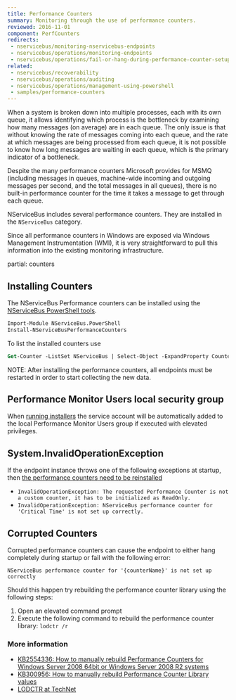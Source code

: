```yaml
---
title: Performance Counters
summary: Monitoring through the use of performance counters.
reviewed: 2016-11-01
component: PerfCounters
redirects:
 - nservicebus/monitoring-nservicebus-endpoints
 - nservicebus/operations/monitoring-endpoints
 - nservicebus/operations/fail-or-hang-during-performance-counter-setup
related:
 - nservicebus/recoverability
 - nservicebus/operations/auditing
 - nservicebus/operations/management-using-powershell
 - samples/performance-counters
---
```


When a system is broken down into multiple processes, each with its own queue, it allows identifying which process is the bottleneck by examining how many messages (on average) are in each queue. The only issue is that without knowing the rate of messages coming into each queue, and the rate at which messages are being processed from each queue, it is not possible to know how long messages are waiting in each queue, which is the primary indicator of a bottleneck.

Despite the many performance counters Microsoft provides for MSMQ (including messages in queues, machine-wide incoming and outgoing messages per second, and the total messages in all queues), there is no built-in performance counter for the time it takes a message to get through each queue.

NServiceBus includes several performance counters. They are installed in the `NServiceBus` category.

Since all performance counters in Windows are exposed via Windows Management Instrumentation (WMI), it is very straightforward to pull this information into the existing monitoring infrastructure.


partial: counters


## Installing Counters

The NServiceBus Performance counters can be installed using the [NServiceBus PowerShell tools](management-using-powershell.md).

```ps
Import-Module NServiceBus.PowerShell
Install-NServiceBusPerformanceCounters
```

To list the installed counters use

```ps
Get-Counter -ListSet NServiceBus | Select-Object -ExpandProperty Counter
```

NOTE: After installing the performance counters, all endpoints must be restarted in order to start collecting the new data.


## Performance Monitor Users local security group

When [running installers](installers.md) the service account will be automatically added to the local Performance Monitor Users group if executed with elevated privileges.


## System.InvalidOperationException

If the endpoint instance throws one of the  following exceptions at startup, then [the performance counters need to be reinstalled](#installing-counters)

 * `InvalidOperationException: The requested Performance Counter is not a custom counter, it has to be initialized as ReadOnly.`
 * `InvalidOperationException: NServiceBus performance counter for 'Critical Time' is not set up correctly.`


## Corrupted Counters

Corrupted performance counters can cause the endpoint to either hang completely during startup or fail with the following error:

`NServiceBus performance counter for '{counterName}' is not set up correctly`

Should this happen try rebuilding the performance counter library using the following steps:

 1. Open an elevated command prompt
 1. Execute the following command to rebuild the performance counter library: `lodctr /r`


### More information

 * [KB2554336: How to manually rebuild Performance Counters for Windows Server 2008 64bit or Windows Server 2008 R2 systems](https://support.microsoft.com/en-us/kb/2554336)
 * [KB300956: How to manually rebuild Performance Counter Library values](https://support.microsoft.com/kb/300956)
 * [LODCTR at TechNet](https://technet.microsoft.com/en-us/library/bb490926.aspx)
